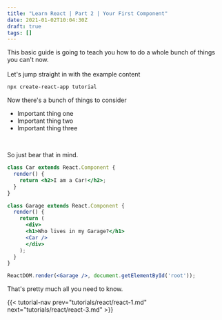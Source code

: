 ```yaml
---
title: "Learn React | Part 2 | Your First Component"
date: 2021-01-02T10:04:30Z
draft: true
tags: []
---
```


This basic guide is going to teach you how to do a whole bunch of things you can't now.  
\
Let's jump straight in with the example content
```bash
npx create-react-app tutorial
```
Now there's a bunch of things to consider
  * Important thing one
  * Important thing two
  * Important thing three  
  
<br>

So just bear that in mind.

```jsx
class Car extends React.Component {
  render() {
    return <h2>I am a Car!</h2>;
  }
}

class Garage extends React.Component {
  render() {
    return (
      <div>
      <h1>Who lives in my Garage?</h1>
      <Car />
      </div>
    );
  }
}

ReactDOM.render(<Garage />, document.getElementById('root'));
```

That's pretty much all you need to know.

{{< tutorial-nav prev="tutorials/react/react-1.md" next="tutorials/react/react-3.md" >}}